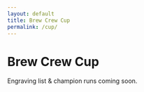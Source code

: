 ```yaml
---
layout: default
title: Brew Crew Cup
permalink: /cup/
---
```


# Brew Crew Cup
<p>Engraving list & champion runs coming soon.</p>
